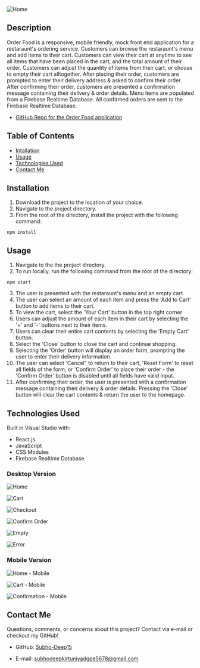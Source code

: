 

![Home](./public/assets/images/banner.PNG)

## Description

Order Food is a responsive, mobile friendly, mock front end application for a restaraunt's ordering service. Customers can browse the restaraunt's menu and add items to their cart. Customers can view their cart at anytime to see all items that have been placed in the cart, and the total amount of their order. Customers can adjust the quantity of items from their cart, or choose to empty their cart alltogether. After placing their order, customers are prompted to enter their delivery address & asked to confirm their order. After confirming their order, customers are presented a confirmation message containing their delivery & order details. Menu items are populated from a Firebase Realtime Database. All confirmed orders are sent to the Firebase Realtime Database.


- [GitHub Repo for the Order Food application](https://github.com/subho-deep15/order-food)

## Table of Contents

- [Intallation](#installation)
- [Usage](#usage)
- [Technologies Used](#technologies-used)
- [Contact Me](#contact-me)

## Installation

1.  Download the project to the location of your choice.
2.  Navigate to the project directory.
3.  From the root of the directory, install the project with the following command:

```
npm install
```

## Usage

1. Navigate to the the project directory.
2. To run locally, run the following command from the root of the directory:

```
npm start
```

3. The user is presented with the restaraunt's menu and an empty cart.
4. The user can select an amount of each item and press the 'Add to Cart' button to add items to their cart.
5. To view the cart, select the 'Your Cart' button in the top right corner
6. Users can adjust the amount of each item in their cart by selecting the '+' and '-' buttons next to their items.
7. Users can clear their entire cart contents by selecting the 'Empty Cart' button.
8. Select the 'Close' button to close the cart and continue shopping.
9. Selecting the 'Order' button will display an order form, prompting the user to enter their delivery information.
10. The user can select 'Cancel" to return to their cart, 'Reset Form' to reset all fields of the form, or 'Confirm Order' to place their order - the 'Confirm Order' button is disabled until all fields have valid input.
11. After confirming their order, the user is presented with a confirmation message containing their delivery & order details. Pressing the 'Close' button will clear the cart contents & return the user to the homepage.

## Technologies Used

Built in Visual Studio with:

- React.js
- JavaScript
- CSS Modules
- Firebase Realtime Database


### Desktop Version

![Home](./public/assets/images/menu2.PNG)

![Cart](./public/assets/images/cart.PNG)

![Checkout](./public/assets/images/checkout.PNG)

![Confirm Order](./public/assets/images/confirmed.PNG)

![Empty](./public/assets/images/empty.PNG)

![Error](./public/assets/images/error.PNG)

### Mobile Version

![Home - Mobile](./public/assets/images/mobile1.jpg)

![Cart - Mobile](./public/assets/images/mobile2.jpg)

![Confirmation - Mobile](./public/assets/images/mobile3.jpg)

## Contact Me

Questions, comments, or concerns about this project? Contact via e-mail or checkout my GitHub!

- GitHub: [Subho-Deep15]([https://github.com/spreston4](https://github.com/Subho-Deep15))

- E-mail: [subhodeepkirtuniyadgpe5678@gmail.com](emailto:subhodeepkirtuniyadgpe5678@gmail.com)
